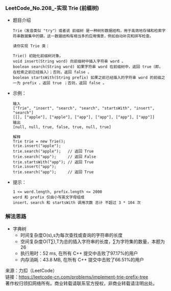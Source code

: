 ### LeetCode_No.208_-实现 Trie (前缀树)
* 题目介绍

      Trie（发音类似 "try"）或者说 前缀树 是一种树形数据结构，用于高效地存储和检索字符串数据集中的键。这一数据结构有相当多的应用情景，例如自动补完和拼写检查。

      请你实现 Trie 类：

      Trie() 初始化前缀树对象。
      void insert(String word) 向前缀树中插入字符串 word 。
      boolean search(String word) 如果字符串 word 在前缀树中，返回 true（即，在检索之前已经插入）；否则，返回 false 。
      boolean startsWith(String prefix) 如果之前已经插入的字符串 word 的前缀之一为 prefix ，返回 true ；否则，返回 false 。
* 示例：

      输入
      ["Trie", "insert", "search", "search", "startsWith", "insert", "search"]
      [[], ["apple"], ["apple"], ["app"], ["app"], ["app"], ["app"]]
      输出
      [null, null, true, false, true, null, true]

      解释
      Trie trie = new Trie();
      trie.insert("apple");
      trie.search("apple");   // 返回 True
      trie.search("app");     // 返回 False
      trie.startsWith("app"); // 返回 True
      trie.insert("app");
      trie.search("app");     // 返回 True
* 提示：

      1 <= word.length, prefix.length <= 2000
      word 和 prefix 仅由小写英文字母组成
      insert、search 和 startsWith 调用次数 总计 不超过 3 * 104 次
### 解法思路
* 字典树
  * 时间复杂度O(s),s为每次查找或查询的字符串的长度
  * 空间复杂度O(T∑),T为总的插入字符串的长度，∑为字符集的数量，本题为26
  *	执行用时：52 ms, 在所有 C++ 提交中击败了97.17%的用户
  *	内存消耗：43.8 MB, 在所有 C++ 提交中击败了66.51%的用户

来源：力扣（LeetCode）\
链接：https://leetcode-cn.com/problems/implement-trie-prefix-tree \
著作权归领扣网络所有。商业转载请联系官方授权，非商业转载请注明出处。
